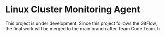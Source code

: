# Linux Cluster Monitoring Agent
This project is under development. Since this project follows the GitFlow, the final work will be merged to the main branch after Team Code Team. h
